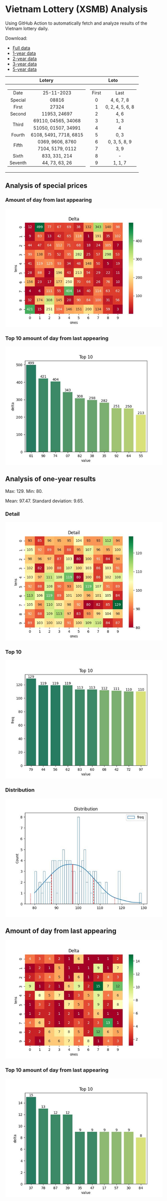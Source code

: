 # Vietnam Lottery (XSMB) Analysis

Using GitHub Action to automatically fetch and analyze results of the Vietnam lottery daily.

Download:

* [Full data](https://raw.githubusercontent.com/khiemdoan/vietnam-lottery-xsmb-analysis/main/results/xsmb.csv)
* [1-year data](https://raw.githubusercontent.com/khiemdoan/vietnam-lottery-xsmb-analysis/main/results/xsmb_1_year.csv)
* [2-year data](https://raw.githubusercontent.com/khiemdoan/vietnam-lottery-xsmb-analysis/main/results/xsmb_2_year.csv)
* [3-year data](https://raw.githubusercontent.com/khiemdoan/vietnam-lottery-xsmb-analysis/main/results/xsmb_3_year.csv)
* [5-year data](https://raw.githubusercontent.com/khiemdoan/vietnam-lottery-xsmb-analysis/main/results/xsmb_5_year.csv)

| Lotery      | Loto |
| :-----------: | :-----------: |
| <table><tr><td>Date</td><td>25-11-2023</td></tr><tr><td>Special</td><td>08816</td></tr><tr><td>First</td><td>27324</td></tr><tr><td>Second</td><td>11953, 24697</td></tr><tr><td rowspan="2">Third</td><td>69110, 04565, 34068</td></tr><tr><td>51050, 01507, 34991</td></tr><tr><td>Fourth</td><td>6108, 5491, 7718, 6815</td></tr><tr><td rowspan="2">Fifth</td><td>0369, 9606, 8760</td></tr><tr><td>7104, 5179, 0112</td></tr><tr><td>Sixth</td><td>833, 331, 214</td></tr><tr><td>Seventh</td><td>44, 73, 63, 26</td></tr></table> | <table><tr><td>First</td><td>Last</td></tr><tr><td>0</td><td>4, 6, 7, 8</td></tr><tr><td>1</td><td>0, 2, 4, 5, 6, 8</td></tr><tr><td>2</td><td>4, 6</td></tr><tr><td>3</td><td>1, 3</td></tr><tr><td>4</td><td>4</td></tr><tr><td>5</td><td>0, 3</td></tr><tr><td>6</td><td>0, 3, 5, 8, 9</td></tr><tr><td>7</td><td>3, 9</td></tr><tr><td>8</td><td>-</td></tr><tr><td>9</td><td>1, 1, 7</td></tr></table> |


<h2>Analysis of special prices</h2>

<h3>Amount of day from last appearing</h3>

![Delta](images/special_delta.jpg)

<h3>Top 10 amount of day from last appearing</h3>

![Delta top 10](images/special_delta_top_10.jpg)

<h2>Analysis of one-year results</h2>

Max: 129. Min: 80.

Mean: 97.47. Standard deviation: 9.65.

<h3>Detail</h3>

![Detail](images/heatmap.jpg)

<h3>Top 10</h3>

![Top 10](images/top-10.jpg)

<h3>Distribution</h3>

![Distribution](images/distribution.jpg)

<h2>Amount of day from last appearing</h2>

![Delta](images/delta.jpg)

<h3>Top 10 amount of day from last appearing</h3>

![Delta top 10](images/delta_top_10.jpg)